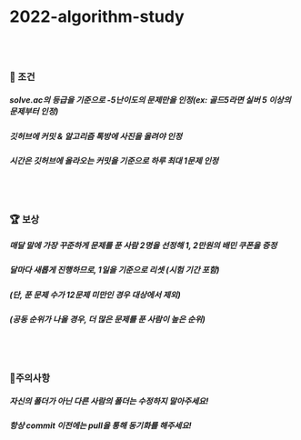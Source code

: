 # 2022-algorithm-study
<br/>

<br/>

### 💭 조건

##### solve.ac의 등급을 기준으로 -5난이도의 문제만을 인정(ex: 골드5라면 실버 5 이상의 문제부터 인정)

##### 깃허브에 커밋 & 알고리즘 톡방에 사진을 올려야 인정

##### 시간은 깃허브에 올라오는 커밋을 기준으로 하루 최대 1문제 인정

<br/>

<br/>

### 🏆 보상

##### 매달 말에 가장 꾸준하게 문제를 푼 사람 2명을 선정해 1, 2만원의 배민 쿠폰을 증정 

##### 달마다 새롭게 진행하므로, 1일을 기준으로 리셋 (시험 기간 포함)

##### (단, 푼 문제 수가 12문제 미만인 경우 대상에서 제외)

##### (공동 순위가 나올 경우, 더 많은 문제를 푼 사람이 높은 순위)

<br/>

<br/>

### 🚫주의사항

##### 자신의 폴더가 아닌 다른 사람의 폴더는 수정하지 말아주세요!

##### 항상 commit 이전에는 pull을 통해 동기화를 해주세요!

